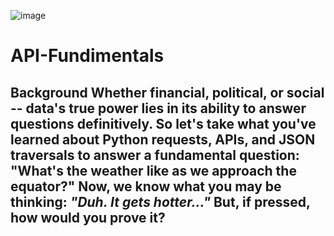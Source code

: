 ![image](https://user-images.githubusercontent.com/71952428/117760600-e90c5180-b1f3-11eb-8676-f1384326ca86.png)

# API-Fundimentals
## Background  Whether financial, political, or social -- data's true power lies in its ability to answer questions definitively. So let's take what you've learned about Python requests, APIs, and JSON traversals to answer a fundamental question: "What's the weather like as we approach the equator?"  Now, we know what you may be thinking: _"Duh. It gets hotter..."_  But, if pressed, how would you **prove** it?

